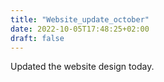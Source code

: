 ```yaml
---
title: "Website_update_october"
date: 2022-10-05T17:48:25+02:00
draft: false
---
```


Updated the website design today.